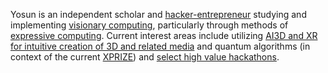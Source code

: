 
Yosun is an independent scholar and [hacker-entrepreneur](hacker-entrepreneur.md) studying and implementing [visionary computing](visionary_.computing.md), particularly through methods of [expressive computing](expressive_computing.md). Current interest areas include utilizing [AI3D and XR for intuitive creation of 3D and related media](https://ai3d.dev) and quantum algorithms (in context of the current [XPRIZE](https://x.com/Yosun/status/1831626639874388324)) and [select high value hackathons](hackathons). 



